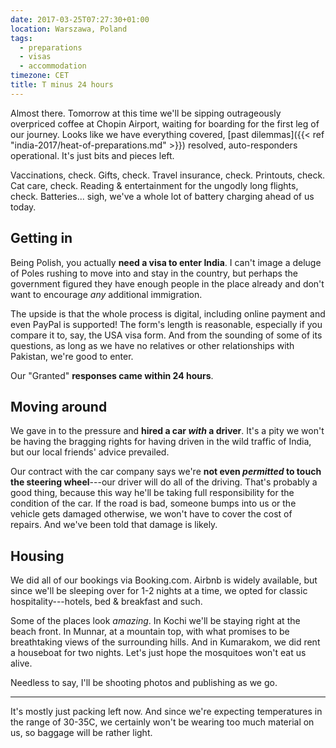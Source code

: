 ```yaml
---
date: 2017-03-25T07:27:30+01:00
location: Warszawa, Poland
tags:
  - preparations
  - visas
  - accommodation
timezone: CET
title: T minus 24 hours
---
```


Almost there. Tomorrow at this time we'll be sipping outrageously overpriced coffee at Chopin Airport, waiting for boarding for the first leg of our journey. Looks like we have everything covered, [past dilemmas]({{< ref "india-2017/heat-of-preparations.md" >}}) resolved, auto-responders operational. It's just bits and pieces left.

<!--more-->

Vaccinations, check. Gifts, check. Travel insurance, check. Printouts, check. Cat care, check. Reading & entertainment for the ungodly long flights, check. Batteries... sigh, we've a whole lot of battery charging ahead of us today.

## Getting in

Being Polish, you actually __need a visa to enter India__. I can't image a deluge of Poles rushing to move into and stay in the country, but perhaps the government figured they have enough people in the place already and don't want to encourage _any_ additional immigration.

The upside is that the whole process is digital, including online payment and even PayPal is supported! The form's length is reasonable, especially if you compare it to, say, the USA visa form. And from the sounding of some of its questions, as long as we have no relatives or other relationships with Pakistan, we're good to enter.

Our "Granted" __responses came within 24 hours__.

## Moving around

We gave in to the pressure and **hired a car _with_ a driver**. It's a pity we won't be having the bragging rights for having driven in the wild traffic of India, but our local friends' advice prevailed.

Our contract with the car company says we're **not even _permitted_ to touch the steering wheel**---our driver will do all of the driving. That's probably a good thing, because this way he'll be taking full responsibility for the condition of the car. If the road is bad, someone bumps into us or the vehicle gets damaged otherwise, we won't have to cover the cost of repairs. And we've been told that damage is likely.

## Housing

We did all of our bookings via Booking.com. Airbnb is widely available, but since we'll be sleeping over for 1-2 nights at a time, we opted for classic hospitality---hotels, bed & breakfast and such.

Some of the places look _amazing_. In Kochi we'll be staying right at the beach front. In Munnar, at a mountain top, with what promises to be breathtaking views of the surrounding hills. And in Kumarakom, we did rent a houseboat for two nights. Let's just hope the mosquitoes won't eat us alive.

Needless to say, I'll be shooting photos and publishing as we go.

---

It's mostly just packing left now. And since we're expecting temperatures in the range of 30-35C, we certainly won't be wearing too much material on us, so baggage will be rather light.
